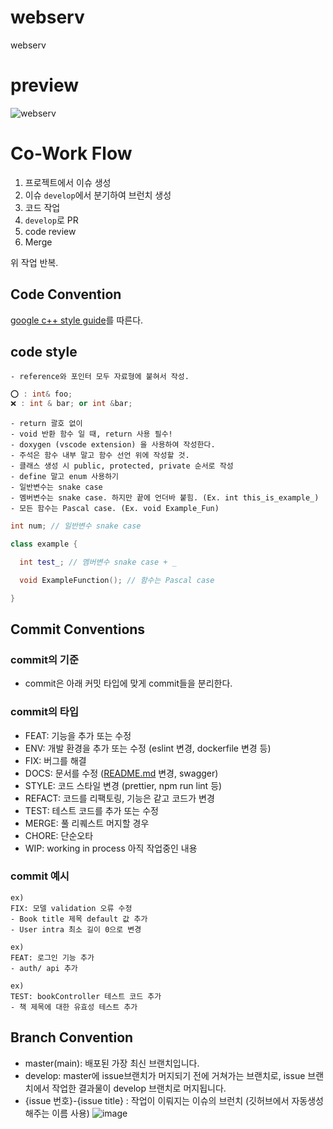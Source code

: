 # webserv
webserv

# preview

![webserv](https://github.com/SeongMinJin/42seoul/assets/73181329/73f7b22f-6c8c-4db3-a4c9-a106516370bf)



# Co-Work Flow

1. 프로젝트에서 이슈 생성
2. 이슈 `develop`에서 분기하여 브런치 생성
3. 코드 작업
4. `develop`로 PR
5. code review
6. Merge

위 작업 반복.

## Code Convention
[google c++ style guide](https://google.github.io/styleguide/cppguide.html)를 따른다.

## code style 
    - reference와 포인터 모두 자료형에 붙혀서 작성.
 ```cpp
 ⭕️ : int& foo;
 ❌ : int & bar; or int &bar;
 ```
    - return 괄호 없이
    - void 반환 함수 일 때, return 사용 필수!
    - doxygen (vscode extension) 을 사용하여 작성한다.
    - 주석은 함수 내부 말고 함수 선언 위에 작성할 것.
    - 클래스 생성 시 public, protected, private 순서로 작성
    - define 말고 enum 사용하기
    - 일반변수는 snake case 
    - 멤버변수는 snake case. 하지만 끝에 언더바 붙힘. (Ex. int this_is_example_)
    - 모든 함수는 Pascal case. (Ex. void Example_Fun)
```cpp
int num; // 일반변수 snake case

class example {

  int test_; // 멤버변수 snake case + _

  void ExampleFunction(); // 함수는 Pascal case

}
```


## Commit Conventions
### commit의 기준

- commit은 아래 커밋 타입에 맞게 commit들을 분리한다.

### commit의 타입

- FEAT: 기능을 추가 또는 수정
- ENV: 개발 환경을 추가 또는 수정 (eslint 변경, dockerfile 변경 등)
- FIX: 버그를 해결
- DOCS: 문서를 수정 ([README.md](http://readme.md/) 변경, swagger)
- STYLE: 코드 스타일 변경 (prettier, npm run lint 등)
- REFACT: 코드를 리팩토링, 기능은 같고 코드가 변경
- TEST: 테스트 코드를 추가 또는 수정
- MERGE: 풀 리퀘스트 머지할 경우
- CHORE: 단순오타
- WIP: working in process 아직 작업중인 내용

### commit 예시

```
ex)
FIX: 모델 validation 오류 수정
- Book title 제목 default 값 추가
- User intra 최소 길이 0으로 변경

ex)
FEAT: 로그인 기능 추가
- auth/ api 추가

ex)
TEST: bookController 테스트 코드 추가 
- 책 제목에 대한 유효성 테스트 추가
```

## Branch Convention
- master(main): 배포된 가장 최신 브랜치입니다.
- develop: master에 issue브랜치가 머지되기 전에 거쳐가는 브랜치로, issue 브랜치에서 작업한 결과물이 develop 브랜치로 머지됩니다.
- {issue 번호}-{issue title} : 작업이 이뤄지는 이슈의 브런치 (깃허브에서 자동생성해주는 이름 사용)
![image](https://user-images.githubusercontent.com/62806979/210227486-b35ad528-c5ad-46fa-b7eb-9005713cc804.png)
